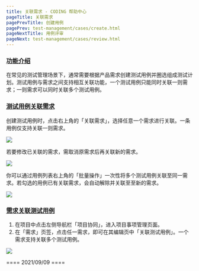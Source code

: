 ```yaml
---
title: 关联需求 - CODING 帮助中心
pageTitle: 关联需求
pagePrevTitle: 创建用例
pagePrev: test-management/cases/create.html
pageNextTitle: 用例评审
pageNext: test-management/cases/review.html
---
```


### [功能介绍](#intro)

在常见的测试管理场景下，通常需要根据产品需求创建测试用例并圈选组成测试计划。测试用例与需求之间支持相互关联功能，一个测试用例只能同时关联一则需求；一则需求可以同时关联多个测试用例。

### [测试用例关联需求](#case-allocate-requirement)

创建测试用例时，点击右上角的「关联需求」，选择任意一个需求进行关联。一条用例仅支持关联一则需求。

![](https://help-assets.codehub.cn/enterprise/20210111111754.png)

若要修改已关联的需求，需取消原需求后再关联新的需求。

![](https://help-assets.codehub.cn/enterprise/20210111112048.png)

你可以通过用例列表右上角的「批量操作」一次性将多个测试用例关联至同一需求。若勾选的用例已有关联需求，会自动解除并关联至至新的需求。

![](https://help-assets.codehub.cn/enterprise/20210909144731.png)

### [需求关联测试用例](#require-allocate-case)

1.  在项目中点击左侧导航栏「项目协同」，进入项目事项管理页面。
2.  在「需求」页签，点击任一需求，即可在其编辑页中「关联测试用例」。一个需求支持关联多个测试用例。

![](https://help-assets.codehub.cn/enterprise/20210513140307.png)


==== 2021/09/09 ====
